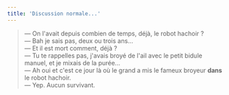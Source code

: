 ```yaml
---
title: 'Discussion normale...'
---
```


> — On l'avait depuis combien de temps, déjà, le robot hachoir ?  
> — Bah je sais pas, deux ou trois ans...  
> — Et il est mort comment, déjà ?  
> — Tu te rappelles pas, j'avais broyé de l'ail avec le petit bidule manuel, et
> je mixais de la purée...  
> — Ah oui et c'est ce jour là où le grand a mis le fameux broyeur **dans** le
> robot hachoir.  
> — Yep. Aucun survivant.
